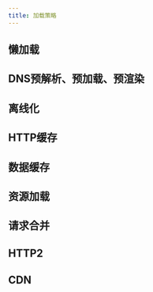 ```yaml
---
title: 加载策略
---
```

## 懒加载

## DNS预解析、预加载、预渲染

## 离线化

## HTTP缓存

## 数据缓存

## 资源加载

## 请求合并

## HTTP2

## CDN
